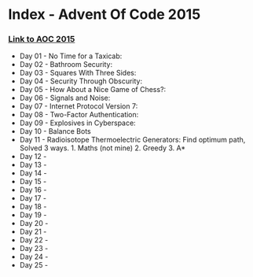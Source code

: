 # __Index__ - Advent Of Code 2015 
### [Link to AOC 2015](https://adventofcode.com/2015/)

* Day 01 - No Time for a Taxicab: 
* Day 02 - Bathroom Security: 
* Day 03 - Squares With Three Sides:
* Day 04 - Security Through Obscurity:
* Day 05 - How About a Nice Game of Chess?:
* Day 06 - Signals and Noise:
* Day 07 - Internet Protocol Version 7:
* Day 08 - Two-Factor Authentication:
* Day 09 - Explosives in Cyberspace:
* Day 10 - Balance Bots
* Day 11 - Radioisotope Thermoelectric Generators: Find optimum path, Solved 3 ways. 1. Maths (not mine) 2. Greedy 3. A*
* Day 12 - 
* Day 13 - 
* Day 14 - 
* Day 15 - 
* Day 16 - 
* Day 17 - 
* Day 18 - 
* Day 19 - 
* Day 20 - 
* Day 21 - 
* Day 22 - 
* Day 23 - 
* Day 24 - 
* Day 25 - 